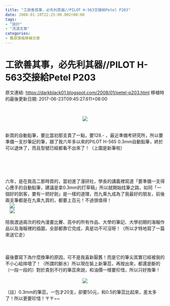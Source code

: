```yaml
---
title: "工欲善其事，必先利其器//PILOT H-563交接給Petel P203"
date: 2008-01-10T22:25:00.002+08:00
tags: 
- "設計"
- "流浪文章"
categories:
- 舊部落格移植文章
---
```


# 工欲善其事，必先利其器//PILOT H-563交接給Petel P203

原文連結: https://darkblack01.blogspot.com/2008/01/petel-p203.html
移植時的最後更新日期: 2017-06-23T09:45:27.611+08:00

<br /><div class="separator" style="clear: both; text-align: center;"><a href="http://1.bp.blogspot.com/-hU_mHzpnJjE/TmuC0WNi8AI/AAAAAAAAAjA/A8AT_iEQEW0/s1600/1123832528.jpg" imageanchor="1" style="margin-left: 1em; margin-right: 1em;"><img border="0" src="https://1.bp.blogspot.com/-hU_mHzpnJjE/TmuC0WNi8AI/AAAAAAAAAjA/A8AT_iEQEW0/s1600/1123832528.jpg" /></a></div><div class="separator" style="clear: both; text-align: center;"><br /></div><br />新買的自動鉛筆，要比當初那支貴了一點，要128.- ，最近準備考研究所，所以要準備一支抄筆記的筆，跟了我六年多以來的PILOT H-565 0.3mm自動鉛筆，終於可以退休了，而且型號已經都看不出來了！（上圖是新筆啦）<br /><br /><a name='more'></a><br /><br /><br /><br />六年，是在我高二那時買的，當初進了漫研社，學長的講義裡寫道「要準備一支得心應手的自動鉛筆，建議是拿0.3mm的打草稿」所以就開始找筆之路，如同「一個好的劍客，要有一把好劍」是一樣的道理，而九乘九成為了我最好的朋友，前後兩支筆都是在九乘九買的，都要上百元！不過很值得！<br /><a href="http://4.bp.blogspot.com/-AgvTtobBXxA/TmuC4cG92cI/AAAAAAAAAjQ/DleaHAq0JH0/s1600/1123832529.jpg" imageanchor="1" style="margin-left: 1em; margin-right: 1em;"><img border="0" src="https://4.bp.blogspot.com/-AgvTtobBXxA/TmuC4cG92cI/AAAAAAAAAjQ/DleaHAq0JH0/s1600/1123832529.jpg" /></a><br /><a href="http://3.bp.blogspot.com/-cvzlWmKQtTY/TmuCxi72hOI/AAAAAAAAAi8/tmwfiIpsih4/s1600/1123832527.jpg" imageanchor="1" style="margin-left: 1em; margin-right: 1em;"><img border="0" src="https://3.bp.blogspot.com/-cvzlWmKQtTY/TmuCxi72hOI/AAAAAAAAAi8/tmwfiIpsih4/s1600/1123832527.jpg" /></a><br /><div class="separator" style="clear: both; text-align: center;"><br /></div>陪我渡過兩次的校內漫畫比賽、高中的所有作品、大學的筆記、大學初期的海報作品以及海報裡的插圖，全部都靠它完成，真是功不可沒呀！（所以才特地寫了一篇來送它走）<br /><br /><br /><br />最後要寫下為什麼換筆的原因，可不是我喜新厭舊！而是它的筆尖其實已經被我的不小心給摔壞了！（所謂的斷水）所以現在裝上新筆蕊，再按出來，都還是斷的（一段一段的）對於貴到不行的筆蕊來說，和油價一樣要珍惜，所以只好換筆！<br /><br /><div class="separator" style="clear: both; text-align: center;"><a href="http://3.bp.blogspot.com/-2-ewLBo4dLM/TmuCWxIbkBI/AAAAAAAAAig/xzOktroWGMo/s1600/1123832526.jpg" imageanchor="1" style="margin-left: 1em; margin-right: 1em;"><img border="0" src="https://3.bp.blogspot.com/-2-ewLBo4dLM/TmuCWxIbkBI/AAAAAAAAAig/xzOktroWGMo/s1600/1123832526.jpg" /></a></div><br />〔註〕0.3mm的筆蕊，一包才20支，卻要50元，和0.5的筆蕊比起來，差太多了！所以更要珍惜！〒〒~~
